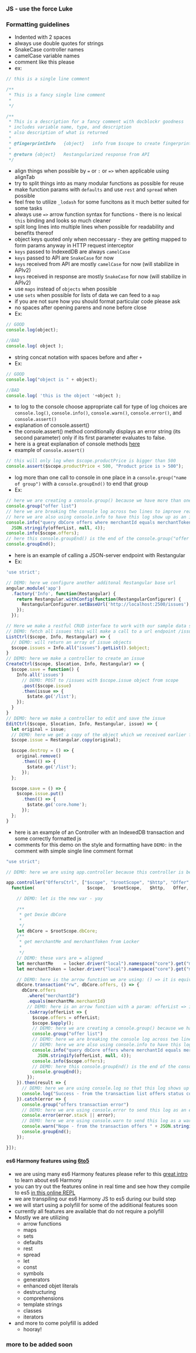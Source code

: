 ### JS - use the force Luke

### Formatting guidelines

* Indented with 2 spaces
* always use double quotes for strings
* SnakeCase controller names
* camelCase variable names
* comment like this please
* ex:

```js
// this is a single line comment

/**
 * This is a fancy single line comment
 *
 */

/**
 * This is a description for a fancy comment with docblockr goodness
 * includes variable name, type, and description
 * also description of what is returned
 *
 * @fingerprintInfo   {object}   info from $scope to create fingerprint
 *
 * @return {object}   Restangularized response from API
 */

```

* align things when possible by `=` or `:` or `=>` when applicable using alignTab
* try to split things into as many modular functions as possible for reuse
* make function params with `defaults` and use `rest` and `spread` when possible
* feel free to utilize `_lodash` for some funcitons as it much better suited for some tasks
* always use `=>` arrow function syntax for functions - there is no lexical `this` binding and looks so much cleaner
* split long lines into multiple lines when possible for readability and benefits thereof
* object keys quoted only when neccessary - they are getting mapped to form params anyway in HTTP request interceptor
* `keys` passed to IndexedDB are always `camelCase`
* `keys` passed to API are `SnakeCase` for now
* `keys` received from API are mostly `camelCase` for now (will stabilize in APIv2)
* `keys` received in response are mostly `SnakeCase` for now (will stabilize in APIv2)
* use `maps` instead of `objects` when possible
* use `sets` when possible for lists of data we can feed to a `map`
* if you are not sure how you should format particular code please ask
* no spaces after opening parens and none before close
* Ex:

```js
// GOOD
console.log(object);

//BAD
console.log( object );
```

* string concat notation with spaces before and after `+`
* Ex:

```js
// GOOD
console.log("object is " + object);

//BAD
console.log( 'this is the object '+object );
```

* to log to the console choose appropriate call for type of log choices are `console.log()`, `console.info()`, `console.warn()`, `console.error()`, and `console.assert()`
* explanation of console.assert()
* the console.assert() method conditionally displays an error string (its second parameter) only if its first parameter evaluates to false.
* here is a great explanation of console methods [here](https://developer.chrome.com/devtools/docs/console)
* example of `console.assert()`

```js
// this will only log when $scope.productPrice is bigger than 500
console.assert($scope.productPrice < 500, "Product price is > 500");
```

* log more than one call to console in one place in a `console.group("name of group")` with a `console.groupEnd()` to end that group
* Ex:

```js
// here we are creating a console.group() because we have more than one call to console then we have console.groupEnd() at the end
console.group("offer list")
// here we are breaking the console log across two lines to improve readability and indenting the 2nd line with 2 spaces
// here we are also using console.info to have this log show up as an info log instead of regular .log .warn or .error
console.info("query dbCore offers where merchantId equals merchantToken toArray found " +
  JSON.stringify(offerList, null, 4));
console.info($scope.offers);
// here this console.groupEnd() is the end of the console.group("offer list")
console.groupEnd();
```

* here is an example of calling a JSON-server endpoint with Restangular
* Ex:

```js
'use strict';

// DEMO: here we configure another additonal Restangular base url
angular.module('app')
  .factory('Info', function(Restangular) {
    return Restangular.withConfig(function(RestangularConfigurer) {
      RestangularConfigurer.setBaseUrl('http://localhost:2500/issues');
    });
  });

// Here we make a restful CRUD interface to work with our sample data stub endpoint in JSON-server
// DEMO: fetch all issues this will make a call to a url endpoint /issues which we have configured in the JSON-server apiV2.json stubs file
ListCtrl($scope, Info, Restangular) => {
  // DEMO: will return an array of issue objects
  $scope.issues = Info.all("issues").getList().$object;
}
// DEMO: here we make a controller to create an issue
CreateCtrl($scope, $location, Info, Restangular) => {
  $scope.save = function() {
    Info.all('issues')
      // DEMO: POST to /issues with $scope.issue object from scope
      .post($scope.issue)
      .then(issue => {
        $state.go('/list');
    });
  }
}
// DEMO: here we make a controller to edit and save the issue
EditCtrl($scope, $location, Info, Restangular, issue) => {
  let original = issue;
  // DEMO: here we get a copy of the object which we received earlier from the router based on :id params
  $scope.issue = Restangular.copy(original);

  $scope.destroy = () => {
    original.remove()
      .then(() => {
        $state.go('/list');
      });
  };

  $scope.save = () => {
    $scope.issue.put()
      .then(() => {
        $state.go('core.home');
      });
  };
}

```


* here is an example of an Controller with an IndexedDB transaction and some correctly formatted js
* comments for this demo on the style and formatting have `DEMO:` in the comment with simple single line comment format


```js
"use strict";

// DEMO: here we are using app.controller because this controller is being lazy loaded on route entrance

app.controller("OffersCtrl", ["$scope", "$rootScope", "$http", "Offer", "$filter",
  function(                    $scope,   $rootScope,   $http,   Offer,   $filter) {

    // DEMO: let is the new var - yay

    /**
     * get Dexie dbCore
     *
     */
    let dbCore = $rootScope.dbCore;
    /**
     * get merchantMe and merchantToken from Locker
     *
     */
    // DEMO: these vars are = aligned
    let merchantMe    = locker.driver("local").namespace("core").get("me");
    let merchantToken = locker.driver("local").namespace("core").get("merchantToken");

    // DEMO: here is the arrow function we are using: () => it is equivalent to function() with exception of no lexical this
    dbCore.transaction("rw", dbCore.offers, () => {
      dbCore.offers
        .where("merchantId")
        .equals(merchantMe.merchantId)
        // DEMO: here is an arrow function with a param: offerList => it is equivalent to function(offerList) with exception of no lexical this
        .toArray(offerList => {
          $scope.offers = offerList;
          $scope.$apply();
          // DEMO: here we are creating a console.group() because we have more than one call to console then we have console.groupEnd() at the end
          console.group("offer list")
          // DEMO: here we are breaking the console log across two lines to improve readability and indenting the 2nd line with 2 spaces
          // DEMO: here we are also using console.info to have this log show up as an info log instead of regular .log .warn or .error
          console.info("query dbCore offers where merchantId equals merchantToken toArray found " +
            JSON.stringify(offerList, null, 4));
          console.info($scope.offers);
          // DEMO: here this console.groupEnd() is the end of the console.group("offer list")
          console.groupEnd();
        });
    }).then(result => {
      // DEMO: here we are using console.log so that this log shows up as a .log
      console.log("Success - from the transaction list offers status code");
    }).catch(error => {
      console.group("offers transaction error")
      // DEMO: here we are using console.error to send this log as an error to console
      console.error(error.stack || error);
      // DEMO: here we are using console.warn to send this log as a warning to the console
      console.warn("Nope - from the transaction offers " + JSON.stringify(error, null, 4));
      console.groupEnd();
    });

}]);
```

#### es6 Harmony features using [6to5](http://6to5.org/docs/learn-es6/)

* we are using many es6 Harmony features please refer to this [great intro](http://6to5.org/docs/learn-es6/) to learn about es6 Harmony
* you can try out the features online in real time and see how they compile to es5 [in this online REPL](http://6to5.org/repl)
* we are transpiling our es6 Harmony JS to es5 during our build step
* we will start using a polyfill for some of the additional features soon
* currently all features are available that do not require a polyfill
* Mostly we are utilizing
  - arrow functions
  - maps
  - sets
  - defaults
  - rest
  - spread
  - let
  - const
  - symbols
  - generators
  - enhanced objet literals
  - destructuring
  - comprehensions
  - template strings
  - classes
  - iterators
* and more to come polyfill is added
  - hooray!

### more to be added soon
